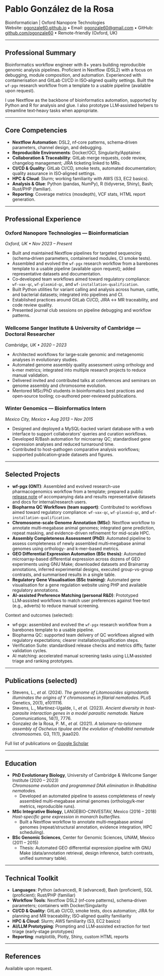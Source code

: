 # Pablo González de la Rosa

Bioinformatician | Oxford Nanopore Technologies  
Website: [pgonzale60.github.io](https://pgonzale60.github.io/) • Email: pgonzale60@gmail.com • GitHub: [github.com/pgonzale60](https://github.com/pgonzale60) • Remote-friendly (Oxford, UK)

---

## Professional Summary
Bioinformatics workflow engineer with 8+ years building reproducible genomic analysis pipelines. Proficient in Nextflow (DSL2) with a focus on debugging, module composition, and automation. Experienced with containerisation and GitLab CI/CD in ISO‑aligned quality settings. Built the `wf-pgx` research workflow from a template to a usable pipeline (available upon request).

I use Nextflow as the backbone of bioinformatics automation, supported by Python and R for analysis and glue. I also prototype LLM‑assisted helpers to streamline text‑heavy tasks when appropriate.

---

## Core Competencies
- **Nextflow Automation**: DSL2, nf‑core patterns, schema‑driven parameters, channel design, and debugging.
- **Reproducible Environments**: Docker/OCI, Singularity/Apptainer.
- **Collaboration & Traceability**: GitLab merge requests, code review, changelog management; JIRA ticketing linked to MRs.
- **CI/CD & Quality**: GitLab CI/CD, smoke tests, automated documentation; quality assurance in ISO‑aligned settings.
- **HPC & Cloud**: Slurm; working familiarity with AWS (S3, EC2 basics).
- **Analysis & Glue**: Python (pandas, NumPy), R (tidyverse, Shiny), Bash; Rust/PHP (familiar).
- **Reporting**: Coverage metrics (mosdepth), VCF stats, HTML report generation.

---

## Professional Experience

### Oxford Nanopore Technologies — Bioinformatician  
*Oxford, UK • Nov 2023 – Present*
- Built and maintained Nextflow pipelines for targeted sequencing (schema‑driven parameters, containerised modules, CI smoke tests).
- Assembled and evolved the `wf-pgx` research workflow from a barebones template to a usable pipeline (available upon request); added representative datasets and documentation.
- Co‑developed team workflows aimed toward regulatory compliance: `wf‑vax‑qc`, `wf‑plasmid‑qc`, and `wf‑installation‑qualification`.
- Built Python utilities for variant calling and analysis across human, cattle, and bacterial datasets; integrated into pipelines and CI.
- Established practices around GitLab CI/CD, JIRA ↔ MR traceability, and code review quality.
- Presented journal club sessions on pipeline debugging and workflow patterns.

### Wellcome Sanger Institute & University of Cambridge — Doctoral Researcher  
*Cambridge, UK • 2020 – 2023*
- Architected workflows for large‑scale genomic and metagenomic analyses in evolutionary studies.
- Automated genome assembly quality assessment using orthology and k‑mer metrics; integrated into multiple research projects to reduce manual validation.
- Delivered invited and contributed talks at conferences and seminars on genome assembly and chromosome evolution.
- Mentored MSc/PhD students in bioinformatics best practices and open‑source tooling; co‑authored peer‑reviewed publications.

### Winter Genomics — Bioinformatics Intern  
*Mexico City, Mexico • Aug 2013 – Nov 2015*
- Designed and deployed a MySQL‑backed variant database with a web interface to support collaborators’ queries and curation workflows.
- Developed R/Bash automation for microarray QC; standardised gene expression analyses and reduced turnaround time.
- Contributed to host–pathogen comparative analysis workflows; supported publication‑grade datasets and figures.

---

## Selected Projects
- **wf-pgx (ONT)**: Assembled and evolved research-use pharmacogenomics workflow from a template; prepared a public [release note](https://epi2me.nanoporetech.com/pgx_as_2025.07/) of accompanying data and results representative datasets and docs for internal/research users.
- **Biopharma QC Workflows (team support)**: Contributed to workflows aimed toward regulatory compliance: `wf-vax-qc`, `wf-plasmid-qc`, and `wf-installation-qualification`.
- **Chromosome-scale Genome Annotation (MSc)**: Nextflow workflow to annotate multi‑megabase animal genomes; integrated gene prediction, repeat masking, and evidence-driven refinement for mid-scale HPC.
- **Assembly Completeness Assessment (PhD)**: Automated pipeline to assess completeness of newly assembled multi‑megabase animal genomes using orthology- and k‑mer–based metrics.
- **GEO Differential Expression Automation (BSc thesis)**: Automated microarray-based differential expression across dozens of GEO experiments using GNU Make; downloaded datasets and Brainarray annotations, inferred experimental designs, executed group-vs-group contrasts, and summarised results in a single table.
- **Regulatory Gene Visualisation (BSc training)**: Automated gene visualisation for a gene regulation website using PHP and available regulatory annotations.
- **AI-assisted Preference Matching (personal R&D)**: Prototyped LLM‑assisted workflows to match user preferences against free‑text (e.g., adverts) to reduce manual screening.

Context and outcomes (selected):
- wf‑pgx: assembled and evolved the `wf-pgx` research workflow from a barebones template to a usable pipeline.
- Biopharma QC: supported team delivery of QC workflows aligned with regulatory expectations; clearer installation/qualification steps.
- Verification Suite: standardised release checks and metrics diffs; faster validation cycles.
- AI matching: accelerated manual screening tasks using LLM‑assisted triage and ranking prototypes.

---

## Publications (selected)
- Stevens, L., *et al.* (2024). *The genome of Litomosoides sigmodontis illuminates the origins of Y chromosomes in filarial nematodes.* PLoS Genetics, 20(1), e1011116.
- Stevens, L., Martínez-Ugalde, I., *et al.* (2023). *Ancient diversity in host-parasite interaction genes in a model parasitic nematode.* Nature Communications, 14(1), 7776.
- Gonzalez de la Rosa, P. M., *et al.* (2021). *A telomere-to-telomere assembly of Oscheius tipulae and the evolution of rhabditid nematode chromosomes.* G3, 11(1), jkaa020.

Full list of publications on [Google Scholar](https://scholar.google.de/citations?hl=en&user=fzwjLYIAAAAJ&view_op=list_works&sortby=pubdate)

---

## Education
- **PhD Evolutionary Biology**, University of Cambridge & Wellcome Sanger Institute (2020 – 2023)  
  *Chromosome evolution and programmed DNA elimination in Rhabditina nematodes.*
  - Developed an automated pipeline to assess completeness of newly assembled multi‑megabase animal genomes (orthology/k‑mer metrics, reproducible runs).
- **MSc Integrative Biology**, LANGEBIO-CINVESTAV, Mexico (2016 – 2018)  
  *Host-specific gene expression in monarch butterflies.*
  - Built a Nextflow workflow to annotate multi‑megabase animal genomes (repeat/structural annotation, evidence integration, HPC scheduling).
- **BSc Genomic Sciences**, Center for Genomic Sciences, UNAM, Mexico (2011 – 2015)
  - Thesis: Automated GEO differential expression pipeline with GNU Make (data/annotation retrieval, design inference, batch contrasts, unified summary table).

---

## Technical Toolkit
- **Languages**: Python (advanced), R (advanced), Bash (proficient), SQL (proficient); Rust/PHP (familiar)
- **Workflow Tools**: Nextflow DSL2 (nf‑core patterns), schema‑driven parameters; containers with Docker/Singularity
- **CI/CD & Quality**: GitLab CI/CD, smoke tests, docs automation; JIRA for planning and MR traceability; ISO‑aligned quality familiarity
- **HPC & Cloud**: Slurm; AWS familiarity (S3, EC2 basics)
- **AI/LLM Prototyping**: Prompting and LLM‑assisted extraction for text triage (early‑stage prototypes)
- **Reporting**: matplotlib, Plotly, Shiny, custom HTML reports

---

## References
Available upon request.
